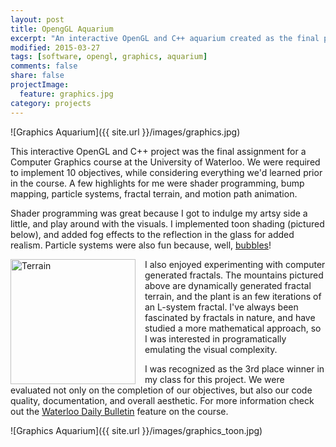 ```yaml
---
layout: post
title: OpengGL Aquarium
excerpt: "An interactive OpenGL and C++ aquarium created as the final project for a Computer Graphics course."
modified: 2015-03-27
tags: [software, opengl, graphics, aquarium]
comments: false
share: false
projectImage:
  feature: graphics.jpg
category: projects
---
```

<!--
This project respresents my pride and joy of Fall 2014. After a large number of hardworking and sleepless hours, I present to you my aquarium:
-->

![Graphics Aquarium]({{ site.url }}/images/graphics.jpg)

This interactive OpenGL and C++ project was the final assignment for a Computer Graphics course at the University of Waterloo. We were required to implement 10 objectives, while considering everything we'd learned prior in the course. A few highlights for me were shader programming, bump mapping, particle systems, fractal terrain, and motion path animation.

Shader programming was great because I got to indulge my artsy side a little, and play around with the visuals. I implemented toon shading (pictured below), and added fog effects to the reflection in the glass for added realism. Particle systems were also fun because, well, <a href="http://media.giphy.com/media/LmY8STYyvCtiM/giphy.gif" target="_blank">bubbles</a>! 

<img src="{{ site.url }}/images/graphics_fractals.gif" alt="Terrain" style="float:left; width: 200px; padding-right:15px;">
I also enjoyed  experimenting with computer generated fractals. The mountains pictured above are dynamically generated fractal terrain, and the plant is an few iterations of an L-system fractal. I've always been fascinated by fractals in nature, and have studied a more mathematical approach, so I was interested in programatically emulating the visual complexity.


I was recognized as the 3rd place winner in my class for this project. We were evaluated not only on the completion of our objectives, but also our code quality, documentation, and overall aesthetic. For more information check out the <a href="http://www.bulletin.uwaterloo.ca/2015/jan/09fr.html" target="_blank">Waterloo Daily Bulletin</a> feature on the course.

![Graphics Aquarium]({{ site.url }}/images/graphics_toon.jpg)